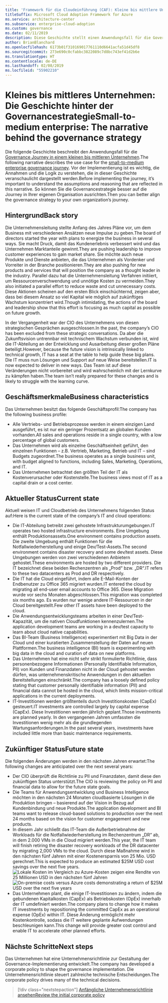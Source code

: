 ```yaml
---
title: 'Framework für die Cloudeinführung (CAF): Kleine bis mittlere Unternehmen – Anfang der Geschichte der Governancestrategie'
titleSuffix: Microsoft Cloud Adoption Framework for Azure
ms.service: architecture-center
ms.subservice: enterprise-cloud-adoption
ms.custom: governance
ms.date: 02/11/2019
description: Diese Geschichte stellt einen Anwendungsfall für die Governance Journey in einem kleinen bis mittleren Unternehmen dar.
author: BrianBlanchard
ms.openlocfilehash: 6173b01f310169017761110d6641acfa51d45df8
ms.sourcegitcommit: 273e690c0cfabbc3822089c7d8bc743ef41d2b6e
ms.translationtype: HT
ms.contentlocale: de-DE
ms.lasthandoff: 02/08/2019
ms.locfileid: "55902210"
---
```

# <a name="small-to-medium-enterprise-the-narrative-behind-the-governance-strategy"></a><span data-ttu-id="05030-103">Kleines bis mittleres Unternehmen: Die Geschichte hinter der Governancestrategie</span><span class="sxs-lookup"><span data-stu-id="05030-103">Small-to-medium enterprise: The narrative behind the governance strategy</span></span>

<span data-ttu-id="05030-104">Die folgende Geschichte beschreibt den Anwendungsfall für die [Governance Journey in einem kleinen bis mittleren Unternehmen](./overview.md).</span><span class="sxs-lookup"><span data-stu-id="05030-104">The following narrative describes the use case for the [small-to-medium enterprise governance journey](./overview.md).</span></span> <span data-ttu-id="05030-105">Vor der Implementierung ist es wichtig, die Annahmen und die Logik zu verstehen, die in dieser Geschichte veranschaulicht dargestellt werden.</span><span class="sxs-lookup"><span data-stu-id="05030-105">Before implementing the journey, it’s important to understand the assumptions and reasoning that are reflected in this narrative.</span></span> <span data-ttu-id="05030-106">So können Sie die Governancestrategie besser auf die Journey in Ihrer eigenen Organisation ausrichten.</span><span class="sxs-lookup"><span data-stu-id="05030-106">Then you can better align the governance strategy to your own organization’s journey.</span></span>

## <a name="back-story"></a><span data-ttu-id="05030-107">Hintergrund</span><span class="sxs-lookup"><span data-stu-id="05030-107">Back story</span></span>

<span data-ttu-id="05030-108">Die Unternehmensleitung stellte Anfang des Jahres Pläne vor, um dem Business mit verschiedenen Ansätzen neue Impulse zu geben.</span><span class="sxs-lookup"><span data-stu-id="05030-108">The board of directors started the year with plans to energize the business in several ways.</span></span> <span data-ttu-id="05030-109">Sie macht Druck, damit das Kundenerlebnis verbessert wird und das Unternehmen Marktanteile gewinnt.</span><span class="sxs-lookup"><span data-stu-id="05030-109">They are pushing leadership to improve customer experiences to gain market share.</span></span> <span data-ttu-id="05030-110">Sie möchte auch neue Produkte und Dienste anbieten, die das Unternehmen als Vordenker und Vorreiter in der Branche positionieren.</span><span class="sxs-lookup"><span data-stu-id="05030-110">They are also pushing for new products and services that will position the company as a thought leader in the industry.</span></span> <span data-ttu-id="05030-111">Parallel dazu hat die Unternehmensleitung Verfahren initiiert, um Ressourcenverschwendung und unnötige Kosten zu vermeiden.</span><span class="sxs-lookup"><span data-stu-id="05030-111">They also initiated a parallel effort to reduce waste and cut unnecessary costs.</span></span> <span data-ttu-id="05030-112">Diese Aktionen scheinen auf den ersten Blick einschüchternd, zeigen aber, dass bei diesem Ansatz so viel Kapital wie möglich auf zukünftiges Wachstum konzentriert wird.</span><span class="sxs-lookup"><span data-stu-id="05030-112">Though intimidating, the actions of the board and leadership show that this effort is focusing as much capital as possible on future growth.</span></span>

<span data-ttu-id="05030-113">In der Vergangenheit war der CIO des Unternehmens von diesen strategischen Gesprächen ausgeschlossen.</span><span class="sxs-lookup"><span data-stu-id="05030-113">In the past, the company’s CIO has been excluded from these strategic conversations.</span></span> <span data-ttu-id="05030-114">Da aber die Zukunftsvision untrennbar mit technischem Wachstum verbunden ist, wird die IT-Abteilung an der Entwicklung und Ausarbeitung dieser großen Pläne beteiligt.</span><span class="sxs-lookup"><span data-stu-id="05030-114">However, because the future vision is intrinsically linked to technical growth, IT has a seat at the table to help guide these big plans.</span></span> <span data-ttu-id="05030-115">Die IT muss nun Lösungen und Support auf neue Weise bereitstellen.</span><span class="sxs-lookup"><span data-stu-id="05030-115">IT is now expected to deliver in new ways.</span></span> <span data-ttu-id="05030-116">Das Team ist auf diese Veränderungen nicht vorbereitet und wird wahrscheinlich mit der Lernkurve zu kämpfen haben.</span><span class="sxs-lookup"><span data-stu-id="05030-116">The team isn’t really prepared for these changes and is likely to struggle with the learning curve.</span></span>

## <a name="business-characteristics"></a><span data-ttu-id="05030-117">Geschäftsmerkmale</span><span class="sxs-lookup"><span data-stu-id="05030-117">Business characteristics</span></span>

<span data-ttu-id="05030-118">Das Unternehmen besitzt das folgende Geschäftsprofil:</span><span class="sxs-lookup"><span data-stu-id="05030-118">The company has the following business profile:</span></span>

- <span data-ttu-id="05030-119">Alle Vertriebs- und Betriebsprozesse werden in einem einzigen Land ausgeführt, es ist nur ein geringer Prozentsatz an globalen Kunden vorhanden.</span><span class="sxs-lookup"><span data-stu-id="05030-119">All sales and operations reside in a single country, with a low percentage of global customers.</span></span>
- <span data-ttu-id="05030-120">Das Unternehmen wird als einzelne Geschäftseinheit geführt, den einzelnen Funktionen – z.B. Vertrieb, Marketing, Betrieb und IT – sind Budgets zugeordnet.</span><span class="sxs-lookup"><span data-stu-id="05030-120">The business operates as a single business unit, with budget aligned to functions, including Sales, Marketing, Operations, and IT.</span></span>
- <span data-ttu-id="05030-121">Das Unternehmen betrachtet den größten Teil der IT als Kostenverursacher oder Kostenstelle.</span><span class="sxs-lookup"><span data-stu-id="05030-121">The business views most of IT as a capital drain or a cost center.</span></span>

## <a name="current-state"></a><span data-ttu-id="05030-122">Aktueller Status</span><span class="sxs-lookup"><span data-stu-id="05030-122">Current state</span></span>

<span data-ttu-id="05030-123">Aktuell weisen IT und Cloudbetrieb des Unternehmens folgenden Status auf:</span><span class="sxs-lookup"><span data-stu-id="05030-123">Here is the current state of the company’s IT and cloud operations:</span></span>

- <span data-ttu-id="05030-124">Die IT-Abteilung betreibt zwei gehostete Infrastrukturumgebungen.</span><span class="sxs-lookup"><span data-stu-id="05030-124">IT operates two hosted infrastructure environments.</span></span> <span data-ttu-id="05030-125">Eine Umgebung enthält Produktionsassets.</span><span class="sxs-lookup"><span data-stu-id="05030-125">One environment contains production assets.</span></span> <span data-ttu-id="05030-126">Die zweite Umgebung enthält Funktionen für die Notfallwiederherstellung und einige Dev/Test-Assets.</span><span class="sxs-lookup"><span data-stu-id="05030-126">The second environment contains disaster recovery and some dev/test assets.</span></span> <span data-ttu-id="05030-127">Diese Umgebungen werden von zwei verschiedenen Anbietern gehostet.</span><span class="sxs-lookup"><span data-stu-id="05030-127">These environments are hosted by two different providers.</span></span> <span data-ttu-id="05030-128">Die IT bezeichnet diese beiden Rechenzentren als „Prod“ bzw. „DR“.</span><span class="sxs-lookup"><span data-stu-id="05030-128">IT refers to these two datacenters as Prod and DR respectively.</span></span>
- <span data-ttu-id="05030-129">Die IT hat die Cloud eingeführt, indem alle E-Mail-Konten der Endbenutzer zu Office 365 migriert wurden.</span><span class="sxs-lookup"><span data-stu-id="05030-129">IT entered the cloud by migrating all end-user email accounts to Office 365.</span></span> <span data-ttu-id="05030-130">Diese Migration wurde vor sechs Monaten abgeschlossen.</span><span class="sxs-lookup"><span data-stu-id="05030-130">This migration was completed six months ago.</span></span> <span data-ttu-id="05030-131">Es wurden nur wenige andere IT-Ressourcen in der Cloud bereitgestellt.</span><span class="sxs-lookup"><span data-stu-id="05030-131">Few other IT assets have been deployed to the cloud.</span></span>
- <span data-ttu-id="05030-132">Die Anwendungsentwicklungsteams arbeiten in einer Dev/Test-Kapazität, um die nativen Cloudfunktionen kennenzulernen.</span><span class="sxs-lookup"><span data-stu-id="05030-132">The application development teams are working in a dev/test capacity to learn about cloud native capabilities.</span></span>
- <span data-ttu-id="05030-133">Das BI-Team (Business Intelligence) experimentiert mit Big Data in der Cloud und einer kuratierten Zusammenstellung der Daten auf neuen Plattformen.</span><span class="sxs-lookup"><span data-stu-id="05030-133">The business intelligence (BI) team is experimenting with big data in the cloud and curation of data on new platforms.</span></span>
- <span data-ttu-id="05030-134">Das Unternehmen hat eine nicht sehr strikt formulierte Richtlinie, dass personenbezogene Informationen (Personally Identifiable Information, PII) von Kunden und Finanzdaten nicht in der Cloud gehostet werden dürfen, was unternehmenskritische Anwendungen in den aktuellen Bereitstellungen einschränkt.</span><span class="sxs-lookup"><span data-stu-id="05030-134">The company has a loosely defined policy stating that customer personally identifiable information (PII) and financial data cannot be hosted in the cloud, which limits mission-critical applications in the current deployments.</span></span>
- <span data-ttu-id="05030-135">IT-Investitionen werden größtenteils durch Investitionskosten (CapEx) gesteuert.</span><span class="sxs-lookup"><span data-stu-id="05030-135">IT investments are controlled largely by capital expense (CapEx).</span></span> <span data-ttu-id="05030-136">Diese Investitionen werden jährlich geplant.</span><span class="sxs-lookup"><span data-stu-id="05030-136">Those investments are planned yearly.</span></span> <span data-ttu-id="05030-137">In den vergangenen Jahren umfassten die Investitionen wenig mehr als die grundlegenden Wartungsanforderungen.</span><span class="sxs-lookup"><span data-stu-id="05030-137">In the past several years, investments have included little more than basic maintenance requirements.</span></span>

## <a name="future-state"></a><span data-ttu-id="05030-138">Zukünftiger Status</span><span class="sxs-lookup"><span data-stu-id="05030-138">Future state</span></span>

<span data-ttu-id="05030-139">Die folgenden Änderungen werden in den nächsten Jahren erwartet:</span><span class="sxs-lookup"><span data-stu-id="05030-139">The following changes are anticipated over the next several years:</span></span>

- <span data-ttu-id="05030-140">Der CIO überprüft die Richtlinie zu PII und Finanzdaten, damit diese den zukünftigen Status unterstützt.</span><span class="sxs-lookup"><span data-stu-id="05030-140">The CIO is reviewing the policy on PII and financial data to allow for the future state goals.</span></span>
- <span data-ttu-id="05030-141">Die Teams für Anwendungsentwicklung und Business Intelligence möchten in den nächsten 24 Monaten cloudbasierte Lösungen in die Produktion bringen – basierend auf der Vision in Bezug auf Kundenbindung und neue Produkte.</span><span class="sxs-lookup"><span data-stu-id="05030-141">The application development and BI teams want to release cloud-based solutions to production over the next 24 months based on the vision for customer engagement and new products.</span></span>
- <span data-ttu-id="05030-142">In diesem Jahr schließt das IT-Team die Außerbetriebnahme der Workloads für die Notfallwiederherstellung im Rechenzentrum „DR“ ab, in dem 2.000 VMs in die Cloud migriert werden.</span><span class="sxs-lookup"><span data-stu-id="05030-142">This year, the IT team will finish retiring the disaster recovery workloads of the DR datacenter by migrating 2,000 VMs to the cloud.</span></span> <span data-ttu-id="05030-143">Durch diese Maßnahme wird in den nächsten fünf Jahren mit einer Kostenersparnis von 25 Mio. USD gerechnet.</span><span class="sxs-lookup"><span data-stu-id="05030-143">This is expected to produce an estimated $25M USD cost savings over the next five years.</span></span>
    <span data-ttu-id="05030-144">![Lokale Kosten im Vergleich zu Azure-Kosten zeigen eine Rendite von 25 Millionen USD in den nächsten fünf Jahren](../../../_images/governance/calculator-small-to-medium-enterprise.png)</span><span class="sxs-lookup"><span data-stu-id="05030-144">![On-premise costs versus Azure costs demonstrating a return of $25M USD over the next five years](../../../_images/governance/calculator-small-to-medium-enterprise.png)</span></span>
- <span data-ttu-id="05030-145">Das Unternehmen plant, die einige IT-Investitionen zu ändern, indem die gebundenen Kapitalkosten (CapEx) als Betriebskosten (OpEx) innerhalb der IT umdefiniert werden.</span><span class="sxs-lookup"><span data-stu-id="05030-145">The company plans to change how it makes IT investments by repositioning the committed CapEx as an operational expense (OpEx) within IT.</span></span> <span data-ttu-id="05030-146">Diese Änderung ermöglicht mehr Kostenkontrolle, sodass die IT weitere geplante Aufwendungen beschleunigen kann.</span><span class="sxs-lookup"><span data-stu-id="05030-146">This change will provide greater cost control and enable IT to accelerate other planned efforts.</span></span>

## <a name="next-steps"></a><span data-ttu-id="05030-147">Nächste Schritte</span><span class="sxs-lookup"><span data-stu-id="05030-147">Next steps</span></span>

<span data-ttu-id="05030-148">Das Unternehmen hat eine Unternehmensrichtlinie zur Gestaltung der Governance-Implementierung entwickelt.</span><span class="sxs-lookup"><span data-stu-id="05030-148">The company has developed a corporate policy to shape the governance implementation.</span></span> <span data-ttu-id="05030-149">Die Unternehmensrichtlinie steuert zahlreiche technische Entscheidungen.</span><span class="sxs-lookup"><span data-stu-id="05030-149">The corporate policy drives many of the technical decisions.</span></span>

> [!div class="nextstepaction"]
> [<span data-ttu-id="05030-150">Anfängliche Unternehmensrichtlinie ansehen</span><span class="sxs-lookup"><span data-stu-id="05030-150">Review the initial corporate policy</span></span>](./initial-corporate-policy.md)
